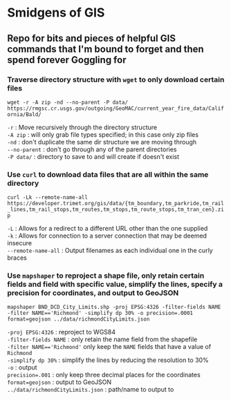 # Smidgens of GIS
## Repo for bits and pieces of helpful GIS commands that I'm bound to forget and then spend forever Goggling for

### Traverse directory structure  with `wget` to only download certain files
`wget -r -A zip -nd --no-parent -P data/ https://rmgsc.cr.usgs.gov/outgoing/GeoMAC/current_year_fire_data/California/Bald/`  

`-r` : Move recursively through the directory structure  
`-A zip` : will only grab file types specified; in this case only zip files  
`-nd` : don't duplicate the same dir structure we are moving through  
`--no-parent` : don't go through any of the parent directories  
`-P data/` : directory to save to and will create if doesn't exist

### Use `curl` to download data files that are all within the same directory

`curl -Lk --remote-name-all https://developer.trimet.org/gis/data/{tm_boundary,tm_parkride,tm_rail_lines,tm_rail_stops,tm_routes,tm_stops,tm_route_stops,tm_tran_cen}.zip`  

`-L` : Allows for a redirect to a different URL other than the one supplied  
`-k` : Allows for connection to a server connection that may be deemed insecure  
`--remote-name-all` : Output filenames as each individual one in the curly braces  

### Use `mapshaper` to reproject a shape file, only retain certain fields and field with specific value, simplify the lines, specify a precision for coordinates, and output to GeoJSON 
`mapshaper BND_DCD_City_Limits.shp -proj EPSG:4326 -filter-fields NAME -filter NAME=='Richmond' -simplify dp 30% -o precision=.0001 format=geojson ../data/richmondCityLimits.json`  

`-proj EPSG:4326` : reproject to WGS84  
`-filter-fields NAME` : only retain the name field from the shapefile  
`-filter NAME=='Richmond'` only keep the `NAME` fields that have a value of `Richmond`  
`-simplify dp 30%` : simplify the lines by reducing the resolution to 30%  
`-o` : output  
`precision=.001` : only keep three decimal places for the coordinates  
`format=geojson` : output to GeoJSON  
`../data/richmondCityLimits.json` : path/name to output to  


